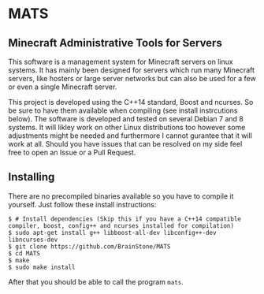 # MATS
## Minecraft Administrative Tools for Servers

This software is a management system for Minecraft servers on linux systems. It has mainly been designed for servers which run many Minecraft servers, like
hosters or large server networks but can also be used for a few or even a single Minecraft server.

This project is developed using the C++14 standard, Boost and ncurses. So be sure to have them available when compiling (see install instrcutions below). The
software is developed and tested on several Debian 7 and 8 systems. It will likley work on other Linux distributions too however some adjustments might be
needed and furthermore I cannot gurantee that it will work at all. Should you have issues that can be resolved on my side feel free to open an Issue or a Pull
Request.

## Installing

There are no precompiled binaries available so you have to compile it yourself. Just follow these install instructions:

    $ # Install dependencies (Skip this if you have a C++14 compatible compiler, boost, config++ and ncurses installed for compilation)
    $ sudo apt-get install g++ libboost-all-dev libconfig++-dev libncurses-dev
    $ git clone https://github.com/BrainStone/MATS
    $ cd MATS
    $ make
    $ sudo make install

After that you should be able to call the program `mats`.
  